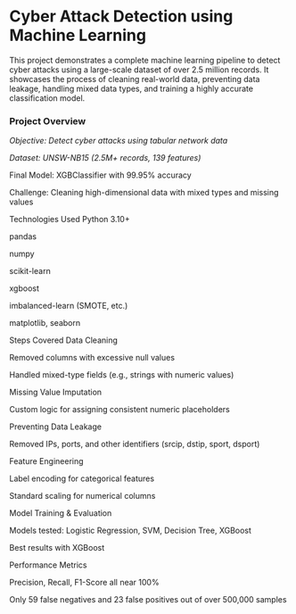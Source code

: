 <h1>Cyber Attack Detection using Machine Learning</h1>

This project demonstrates a complete machine learning pipeline to detect cyber attacks using a large-scale dataset of over 2.5 million records. It showcases the process of cleaning real-world data, preventing data leakage, handling mixed data types, and training a highly accurate classification model.

<h3>Project Overview</h3>
<i>Objective: Detect cyber attacks using tabular network data</i>

<i>Dataset: UNSW-NB15 (2.5M+ records, 139 features)</i>

Final Model: XGBClassifier with 99.95% accuracy

Challenge: Cleaning high-dimensional data with mixed types and missing values

Technologies Used
Python 3.10+

pandas

numpy

scikit-learn

xgboost

imbalanced-learn (SMOTE, etc.)

matplotlib, seaborn

Steps Covered
Data Cleaning

Removed columns with excessive null values

Handled mixed-type fields (e.g., strings with numeric values)

Missing Value Imputation

Custom logic for assigning consistent numeric placeholders

Preventing Data Leakage

Removed IPs, ports, and other identifiers (srcip, dstip, sport, dsport)

Feature Engineering

Label encoding for categorical features

Standard scaling for numerical columns

Model Training & Evaluation

Models tested: Logistic Regression, SVM, Decision Tree, XGBoost

Best results with XGBoost

Performance Metrics

Precision, Recall, F1-Score all near 100%

Only 59 false negatives and 23 false positives out of over 500,000 samples
